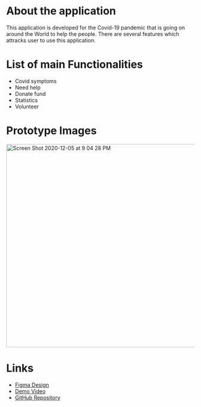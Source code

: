 # About the application
This application is developed for the Covid-19 pandemic that is going on around the World to help the people. There are several features which attracks user to use this application.
# List of main Functionalities
* Covid symptoms
* Need help
* Donate fund
* Statistics
* Volunteer

# Prototype Images
<img width="543" alt="Screen Shot 2020-12-05 at 9 04 28 PM" src="https://user-images.githubusercontent.com/38293523/101269507-880cb900-373d-11eb-9b46-122d98657808.png">




# Links

- <a href="https://www.figma.com/file/Tx8pJdK9piZwvJVUVJc1tJ/Figma-Test-2?node-id=0%3A1">Figma Design</a>
- <a href="https://youtu.be/7yYiRAfXsdE">Demo Video</a>
- <a href="https://github.com/Vandan00007/Covid-App">GitHub Repository</a>




